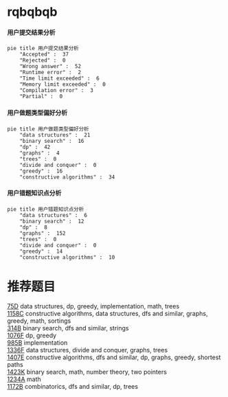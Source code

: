 # rqbqbqb

<!-- tabs:start -->



#### **用户提交结果分析**

```mermaid
pie title 用户提交结果分析
    "Accepted" :  37
    "Rejected" :  0
    "Wrong answer" :  52
    "Runtime error" :  2
    "Time limit exceeded" :  6
    "Memory limit exceeded" :  0
    "Compilation error" :  3
    "Partial" :  0
```

#### **用户做题类型偏好分析**

```mermaid
pie title 用户做题类型偏好分析
    "data structures" :  21
    "binary search" :  16
    "dp" :  42
    "graphs" :  4
    "trees" :  0
    "divide and conquer" :  0
    "greedy" :  16
    "constructive algorithms" :  34
```
#### **用户错题知识点分析**

```mermaid
pie title 用户错题知识点分析
    "data structures" :  6
    "binary search" :  12
    "dp" :  8
    "graphs" :  152
    "trees" :  0
    "divide and conquer" :  0
    "greedy" :  14
    "constructive algorithms" :  10
```



<!-- tabs:end -->
# 推荐题目
[75D](https://codeforces.com/contest/75/problem/D)		data structures,
                        dp,
                        greedy,
                        implementation,
                        math,
                        trees		  
[1158C](https://codeforces.com/contest/1158/problem/C)		constructive algorithms,
                        data structures,
                        dfs and similar,
                        graphs,
                        greedy,
                        math,
                        sortings		  
[314B](https://codeforces.com/contest/314/problem/B)		binary search,
                        dfs and similar,
                        strings		  
[1076F](https://codeforces.com/contest/1076/problem/F)		dp,
                        greedy		  
[985B](https://codeforces.com/contest/985/problem/B)		implementation		  
[1336F](https://codeforces.com/contest/1336/problem/F)		data structures,
                        divide and conquer,
                        graphs,
                        trees		  
[1407E](https://codeforces.com/contest/1407/problem/E)		constructive algorithms,
                        dfs and similar,
                        dp,
                        graphs,
                        greedy,
                        shortest paths		  
[1423K](https://codeforces.com/contest/1423/problem/K)		binary search,
                        math,
                        number theory,
                        two pointers		  
[1234A](https://codeforces.com/contest/1234/problem/A)		math		  
[1172B](https://codeforces.com/contest/1172/problem/B)		combinatorics,
                        dfs and similar,
                        dp,
                        trees		  
